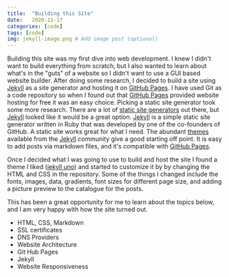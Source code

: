 ```yaml
---
title:  "Building this Site"
date:   2020-11-17
categories: [code]
tags: [code]
img: jekyll-image.png # Add image post (optional)
---
```


Building this site was my first dive into web development. I knew I didn't want to build everything from scratch, but I
also wanted to learn about what's in the "guts" of a website so I didn't want to use a GUI based website builder. 
After doing some research, I decided to build a site using [Jekyll] as a site generator and hosting it on [GitHub Pages].
I have used Git as a code repository so when I found out that [GitHub Pages] provided website hosting for free it was an easy choice.
Picking a static site generator took some more research. There are a lot of [static site generators] out there, but [Jekyll] looked like it would be a great option.
[Jekyll] is a simple static site generator written in Ruby that was developed by one of the co-founders of GitHub. 
A static site works great for what I need. The abundant [themes] available from the [Jekyll] community give a good starting off point. 
It is easy to add posts via markdown files, and it's compatible with [GitHub Pages].

Once I decided what I was going to use to build and host the site I found a theme I liked ([jekyll uno]) and started to customize
it by by changing the HTML and CSS in the repository. Some of the things I changed include the fonts, images, data, gradients, font sizes for different page size,
and adding a picture preview to the catalogue for the posts.

This has been a great opportunity for me to learn about the topics below, and I am very happy with how the site turned out.

- HTML, CSS, Markdown
- SSL certificates
- DNS Providers
- Website Architecture
- Git Hub Pages
- Jekyll 
- Website Responsiveness



[Jekyll]:      http://jekyllrb.com
[static site generators]: https://scotch.io/tutorials/top-10-static-site-generators-in-2020
[themes]: https://jekyllrb.com/docs/themes/
[GitHub Pages]: https://pages.github.com/
[jekyll uno]: https://github.com/joshgerdes/jekyll-uno
